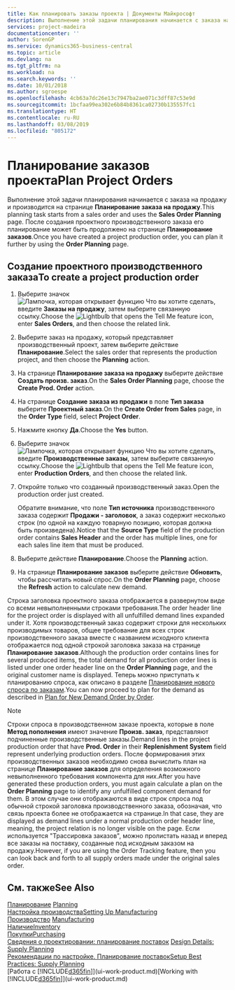 ```yaml
---
title: Как планировать заказы проекта | Документы Майкрософт
description: Выполнение этой задачи планирования начинается с заказа на продажу и производится на странице **Планирование заказа на продажу**. После создания проектного производственного заказа его планирование может быть продолжено на странице **Планирование заказов**.
services: project-madeira
documentationcenter: ''
author: SorenGP
ms.service: dynamics365-business-central
ms.topic: article
ms.devlang: na
ms.tgt_pltfrm: na
ms.workload: na
ms.search.keywords: ''
ms.date: 10/01/2018
ms.author: sgroespe
ms.openlocfilehash: 4cb63a7dc26e13c7947ba2ae071c3dff87c53e9d
ms.sourcegitcommit: 1bcfaa99ea302e6b84b8361ca02730b135557fc1
ms.translationtype: HT
ms.contentlocale: ru-RU
ms.lasthandoff: 03/08/2019
ms.locfileid: "805172"
---
```

# <a name="plan-project-orders"></a><span data-ttu-id="2b693-104">Планирование заказов проекта</span><span class="sxs-lookup"><span data-stu-id="2b693-104">Plan Project Orders</span></span>
<span data-ttu-id="2b693-105">Выполнение этой задачи планирования начинается с заказа на продажу и производится на странице **Планирование заказа на продажу**.</span><span class="sxs-lookup"><span data-stu-id="2b693-105">This planning task starts from a sales order and uses the **Sales Order Planning** page.</span></span> <span data-ttu-id="2b693-106">После создания проектного производственного заказа его планирование может быть продолжено на странице **Планирование заказов**.</span><span class="sxs-lookup"><span data-stu-id="2b693-106">Once you have created a project production order, you can plan it further by using the **Order Planning** page.</span></span>  

## <a name="to-create-a-project-production-order"></a><span data-ttu-id="2b693-107">Создание проектного производственного заказа</span><span class="sxs-lookup"><span data-stu-id="2b693-107">To create a project production order</span></span>  

1.  <span data-ttu-id="2b693-108">Выберите значок ![Лампочка, которая открывает функцию Что вы хотите сделать](media/ui-search/search_small.png "Что вы хотите сделать"), введите **Заказы на продажу**, затем выберите связанную ссылку.</span><span class="sxs-lookup"><span data-stu-id="2b693-108">Choose the ![Lightbulb that opens the Tell Me feature](media/ui-search/search_small.png "Tell me what you want to do") icon, enter **Sales Orders**, and then choose the related link.</span></span>  
2.  <span data-ttu-id="2b693-109">Выберите заказ на продажу, который представляет производственный проект, затем выберите действие **Планирование**.</span><span class="sxs-lookup"><span data-stu-id="2b693-109">Select the sales order that represents the production project, and then choose the **Planning** action.</span></span>  
4.  <span data-ttu-id="2b693-110">На странице **Планирование заказа на продажу** выберите действие **Создать произв. заказ**.</span><span class="sxs-lookup"><span data-stu-id="2b693-110">On the **Sales Order Planning** page, choose  the **Create Prod. Order** action.</span></span>  
5.  <span data-ttu-id="2b693-111">На странице **Создание заказа из продажи** в поле **Тип заказа** выберите **Проектный заказ**.</span><span class="sxs-lookup"><span data-stu-id="2b693-111">On the **Create Order from Sales** page, in the **Order Type** field, select **Project Order**.</span></span>  
6.  <span data-ttu-id="2b693-112">Нажмите кнопку **Да**.</span><span class="sxs-lookup"><span data-stu-id="2b693-112">Choose the **Yes** button.</span></span>  
7.  <span data-ttu-id="2b693-113">Выберите значок ![Лампочка, которая открывает функцию Что вы хотите сделать](media/ui-search/search_small.png "Что вы хотите сделать"), введите **Производственные заказы**, затем выберите связанную ссылку.</span><span class="sxs-lookup"><span data-stu-id="2b693-113">Choose the ![Lightbulb that opens the Tell Me feature](media/ui-search/search_small.png "Tell me what you want to do") icon, enter **Production Orders**, and then choose the related link.</span></span>
8. <span data-ttu-id="2b693-114">Откройте только что созданный производственный заказ.</span><span class="sxs-lookup"><span data-stu-id="2b693-114">Open the production order just created.</span></span>  

    <span data-ttu-id="2b693-115">Обратите внимание, что поле **Тип источника** производственного заказа содержит **Продажи - заголовок**, а заказ содержит несколько строк (по одной на каждую товарную позицию, которая должна быть произведена).</span><span class="sxs-lookup"><span data-stu-id="2b693-115">Notice that the **Source Type** field of the production order contains **Sales Header** and the order has multiple lines, one for each sales line item that must be produced.</span></span>  
9. <span data-ttu-id="2b693-116">Выберите действие **Планирование**.</span><span class="sxs-lookup"><span data-stu-id="2b693-116">Choose the **Planning** action.</span></span>
10. <span data-ttu-id="2b693-117">На странице **Планирование заказов** выберите действие **Обновить**, чтобы рассчитать новый спрос.</span><span class="sxs-lookup"><span data-stu-id="2b693-117">On the **Order Planning** page, choose the **Refresh** action to calculate new demand.</span></span>  

<span data-ttu-id="2b693-118">Строка заголовка проектного заказа отображается в развернутом виде со всеми невыполненными строками требования.</span><span class="sxs-lookup"><span data-stu-id="2b693-118">The order header line for the project order is displayed with all unfulfilled demand lines expanded under it.</span></span> <span data-ttu-id="2b693-119">Хотя производственный заказ содержит строки для нескольких производимых товаров, общее требование для всех строк производственного заказа вместе с названием исходного клиента отображается под одной строкой заголовка заказа на странице **Планирование заказов**.</span><span class="sxs-lookup"><span data-stu-id="2b693-119">Although the production order contains lines for several produced items, the total demand for all production order lines is listed under one order header line on the **Order Planning** page, and the original customer name is displayed.</span></span> <span data-ttu-id="2b693-120">Теперь можно приступать к планированию спроса, как описано в разделе [Планирование нового спроса по заказам](production-how-to-plan-for-new-demand.md).</span><span class="sxs-lookup"><span data-stu-id="2b693-120">You can now proceed to plan for the demand as described in [Plan for New Demand Order by Order](production-how-to-plan-for-new-demand.md).</span></span>  

> [!NOTE]  
>  <span data-ttu-id="2b693-121">Строки спроса в производственном заказе проекта, которые в поле **Метод пополнения** имеют значение **Произв. заказ**, представляют подчиненные производственные заказы.</span><span class="sxs-lookup"><span data-stu-id="2b693-121">Demand lines in the project production order that have **Prod. Order** in their **Replenishment System** field represent underlying production orders.</span></span> <span data-ttu-id="2b693-122">После формирования этих производственных заказов необходимо снова вычислить план на странице **Планирование заказов** для определения возможного невыполненного требования компонента для них.</span><span class="sxs-lookup"><span data-stu-id="2b693-122">After you have generated these production orders, you must again calculate a plan on the **Order Planning** page to identify any unfulfilled component demand for them.</span></span> <span data-ttu-id="2b693-123">В этом случае они отображаются в виде строк спроса под обычной строкой заголовка производственного заказа, обозначая, что связь проекта более не отображается на странице.</span><span class="sxs-lookup"><span data-stu-id="2b693-123">In that case, they are displayed as demand lines under a normal production order header line, meaning, the project relation is no longer visible on the page.</span></span> <span data-ttu-id="2b693-124">Если используется "Трассировка заказов", можно пролистать назад и вперед все заказы на поставку, созданные под исходным заказом на продажу.</span><span class="sxs-lookup"><span data-stu-id="2b693-124">However, if you are using the Order Tracking feature, then you can look back and forth to all supply orders made under the original sales order.</span></span>  

## <a name="see-also"></a><span data-ttu-id="2b693-125">См. также</span><span class="sxs-lookup"><span data-stu-id="2b693-125">See Also</span></span>
<span data-ttu-id="2b693-126">[Планирование](production-planning.md) </span><span class="sxs-lookup"><span data-stu-id="2b693-126">[Planning](production-planning.md) </span></span>  
[<span data-ttu-id="2b693-127">Настройка производства</span><span class="sxs-lookup"><span data-stu-id="2b693-127">Setting Up Manufacturing</span></span>](production-configure-production-processes.md)  
<span data-ttu-id="2b693-128">[Производство](production-manage-manufacturing.md)  </span><span class="sxs-lookup"><span data-stu-id="2b693-128">[Manufacturing](production-manage-manufacturing.md)  </span></span>  
[<span data-ttu-id="2b693-129">Наличие</span><span class="sxs-lookup"><span data-stu-id="2b693-129">Inventory</span></span>](inventory-manage-inventory.md)  
[<span data-ttu-id="2b693-130">Покупки</span><span class="sxs-lookup"><span data-stu-id="2b693-130">Purchasing</span></span>](purchasing-manage-purchasing.md)  
<span data-ttu-id="2b693-131">[Сведения о проектировании: планирование поставок](design-details-supply-planning.md) </span><span class="sxs-lookup"><span data-stu-id="2b693-131">[Design Details: Supply Planning](design-details-supply-planning.md) </span></span>  
[<span data-ttu-id="2b693-132">Рекомендации по настройке. Планирование поставок</span><span class="sxs-lookup"><span data-stu-id="2b693-132">Setup Best Practices: Supply Planning</span></span>](setup-best-practices-supply-planning.md)  
<span data-ttu-id="2b693-133">[Работа с [!INCLUDE[d365fin](includes/d365fin_md.md)]](ui-work-product.md)</span><span class="sxs-lookup"><span data-stu-id="2b693-133">[Working with [!INCLUDE[d365fin](includes/d365fin_md.md)]](ui-work-product.md)</span></span>
